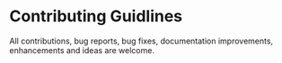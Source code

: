 # Contributing Guidlines

All contributions, bug reports, bug fixes, documentation improvements, enhancements and ideas are welcome.
